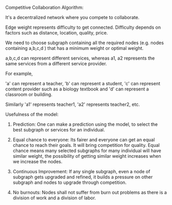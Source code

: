 Competitive Collaboration Algorithm:



It's a decentralized network where you compete to collaborate.



Edge weight represents difficulty to get connected. Difficulty depends on factors such as distance, location, quality, price.

We need to choose subgraph containing all the required nodes (e.g. nodes containing a,b,c,d ) that has a minimum weight or optimal weight.







a,b,c,d can represent different services, whereas a1, a2 represents the same services from a different service provider.

For example,

'a' can represent a teacher, 'b' can represent a student, 'c' can represent content provider such as a biology textbook and 'd' can represent a classroom or building.

Similarly  'a1' represents teacher1, 'a2' represents teacher2, etc.



Usefulness of the model:

1) Prediction: One can make a prediction using the model, to select the best subgraph or services for an individual.

2) Equal chance to everyone: Its fairer and everyone can get an equal chance to reach their goals.  It will bring competition for quality. Equal chance means many selected subgraphs for many individual will have similar weight, the possibility of getting similar weight increases when we increase the nodes.

3) Continuous Improvement: If any single subgraph, even a node of subgraph gets upgraded and refined, it builds a pressure on other subgraph and nodes to upgrade through competition.

4) No burnouts: Nodes shall not suffer from burn out problems as there is a division of work and a division of labor.
